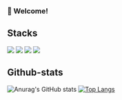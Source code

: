 <!-- info -->
### :wave: Welcome!


<!-- TASTEYOM -->
<div align="center">
  
</div>

Stacks
--
<img src="https://img.shields.io/badge/java-%23007396.svg?&style=for-the-badge&logo=java&logoColor=white" /> <img src="https://img.shields.io/badge/javascript-%23F7DF1E.svg?&style=for-the-badge&logo=javascript&logoColor=black" />
<img src="https://img.shields.io/badge/springboot-%6DB33F.svg?&style=for-the-badge&logo=springboot&logoColor=white">
<img src="https://img.shields.io/badge/springsecurity-#6DB33F.svg?&style=for-the-badge&logo=springsecurityt&logoColor=white">


Github-stats
--
![Anurag's GitHub stats](https://github-readme-stats.vercel.app/api?username=hee9005&show_icons=true&theme=radical)
[![Top Langs](https://github-readme-stats.vercel.app/api/top-langs/?username=hee9005&layout=compact)](https://github.com/hee9005/github-readme-stats)

